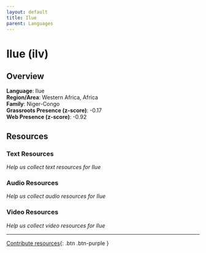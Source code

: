 ```yaml
---
layout: default
title: Ilue
parent: Languages
---
```


# Ilue (ilv)

## Overview

**Language**: Ilue  
**Region/Area**: Western Africa, Africa  
**Family**: Niger-Congo  
**Grassroots Presence (z-score)**: -0.17  
**Web Presence (z-score)**: -0.92  

## Resources

### Text Resources
*Help us collect text resources for Ilue*

### Audio Resources
*Help us collect audio resources for Ilue*

### Video Resources
*Help us collect video resources for Ilue*

---

[Contribute resources](https://forms.office.com/e/1SfLJx3u1r){: .btn .btn-purple }
